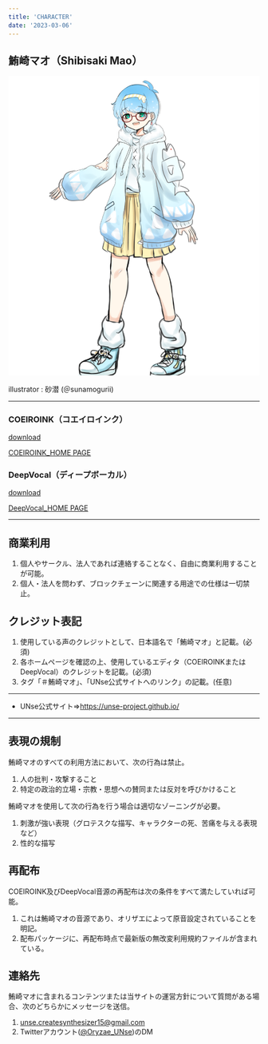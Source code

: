 ```yaml
---
title: 'CHARACTER'
date: '2023-03-06'
---
```


## 鮪崎マオ（Shibisaki Mao）

![image](images/ima_01_01.png)

illustrator : 砂潜 (＠sunamogurii)


***

 ### COEIROINK（コエイロインク）

[download](https://drive.google.com/drive/folders/1FNFMP8WDFBKIMX8hOlwFC5PedVjNpRGr?usp=sharing "TTS")

[COEIROINK_HOME PAGE](https://coeiroink.com/ "COEIROINK_HOME PAGE")


 ### DeepVocal（ディープボーカル）

 [download](https://drive.google.com/drive/folders/1MGw83c29d_qh93rk-m_Jt6QVGrenWHLI?usp=sharing "singing synthesizer")

 [DeepVocal_HOME PAGE](https://www.deep-vocal.com/#/ "DeepVocal_HOME PAGE")

***

## 商業利用

1. 個人やサークル、法人であれば連絡することなく、自由に商業利用することが可能。
2. 個人・法人を問わず、ブロックチェーンに関連する用途での仕様は一切禁止。

## クレジット表記

1. 使用している声のクレジットとして、日本語名で「鮪崎マオ」と記載。(必須)
2. 各ホームページを確認の上、使用しているエディタ（COEIROINKまたはDeepVocal）のクレジットを記載。(必須)
3. タグ「＃鮪崎マオ」、「UNse公式サイトへのリンク」の記載。(任意)
***
* UNse公式サイト⇒https://unse-project.github.io/
***

## 表現の規制
鮪崎マオのすべての利用方法において、次の行為は禁止。
1. 人の批判・攻撃すること
2.  特定の政治的立場・宗教・思想への賛同または反対を呼びかけること

鮪崎マオを使用して次の行為を行う場合は適切なゾーニングが必要。
1. 刺激が強い表現（グロテスクな描写、キャラクターの死、苦痛を与える表現など）
2. 性的な描写

## 再配布
COEIROINK及びDeepVocal音源の再配布は次の条件をすべて満たしていれば可能。
1. これは鮪崎マオの音源であり、オリザエによって原音設定されていることを明記。
2. 配布パッケージに、再配布時点で最新版の無改変利用規約ファイルが含まれている。

## 連絡先
鮪崎マオに含まれるコンテンツまたは当サイトの運営方針について質問がある場合、次のどちらかにメッセージを送信。
1. unse.createsynthesizer15@gmail.com
2. Twitterアカウント([@Oryzae_UNse](https://twitter.com/Oryzae_UNse))のDM